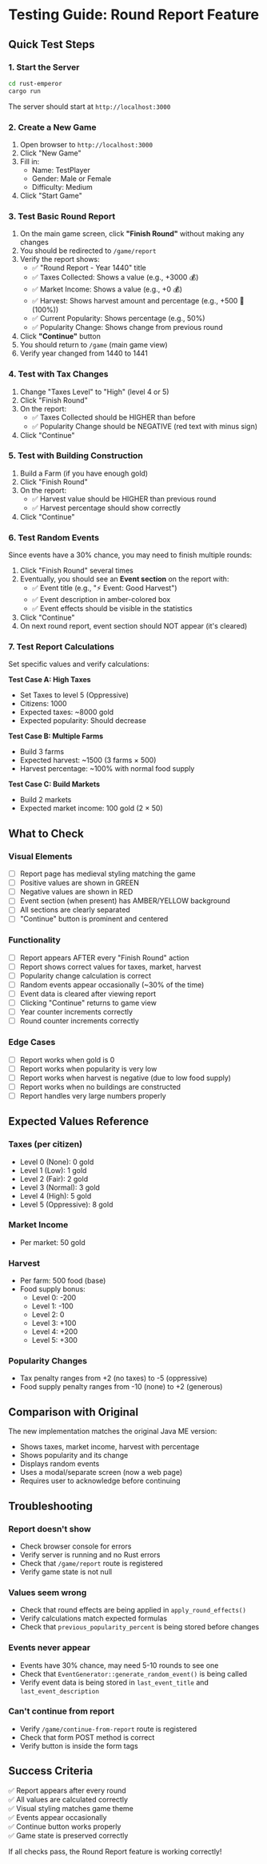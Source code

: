 # Testing Guide: Round Report Feature

## Quick Test Steps

### 1. Start the Server
```bash
cd rust-emperor
cargo run
```

The server should start at `http://localhost:3000`

### 2. Create a New Game
1. Open browser to `http://localhost:3000`
2. Click "New Game"
3. Fill in:
   - Name: TestPlayer
   - Gender: Male or Female
   - Difficulty: Medium
4. Click "Start Game"

### 3. Test Basic Round Report
1. On the main game screen, click **"Finish Round"** without making any changes
2. You should be redirected to `/game/report`
3. Verify the report shows:
   - ✅ "Round Report - Year 1440" title
   - ✅ Taxes Collected: Shows a value (e.g., +3000 💰)
   - ✅ Market Income: Shows a value (e.g., +0 💰)
   - ✅ Harvest: Shows harvest amount and percentage (e.g., +500 🌾 (100%))
   - ✅ Current Popularity: Shows percentage (e.g., 50%)
   - ✅ Popularity Change: Shows change from previous round
4. Click **"Continue"** button
5. You should return to `/game` (main game view)
6. Verify year changed from 1440 to 1441

### 4. Test with Tax Changes
1. Change "Taxes Level" to "High" (level 4 or 5)
2. Click "Finish Round"
3. On the report:
   - ✅ Taxes Collected should be HIGHER than before
   - ✅ Popularity Change should be NEGATIVE (red text with minus sign)
4. Click "Continue"

### 5. Test with Building Construction
1. Build a Farm (if you have enough gold)
2. Click "Finish Round"
3. On the report:
   - ✅ Harvest value should be HIGHER than previous round
   - ✅ Harvest percentage should show correctly
4. Click "Continue"

### 6. Test Random Events
Since events have a 30% chance, you may need to finish multiple rounds:
1. Click "Finish Round" several times
2. Eventually, you should see an **Event section** on the report with:
   - ✅ Event title (e.g., "⚡ Event: Good Harvest")
   - ✅ Event description in amber-colored box
   - ✅ Event effects should be visible in the statistics
3. Click "Continue"
4. On next round report, event section should NOT appear (it's cleared)

### 7. Test Report Calculations
Set specific values and verify calculations:

**Test Case A: High Taxes**
- Set Taxes to level 5 (Oppressive)
- Citizens: 1000
- Expected taxes: ~8000 gold
- Expected popularity: Should decrease

**Test Case B: Multiple Farms**
- Build 3 farms
- Expected harvest: ~1500 (3 farms × 500)
- Harvest percentage: ~100% with normal food supply

**Test Case C: Build Markets**
- Build 2 markets
- Expected market income: 100 gold (2 × 50)

## What to Check

### Visual Elements
- [ ] Report page has medieval styling matching the game
- [ ] Positive values are shown in GREEN
- [ ] Negative values are shown in RED
- [ ] Event section (when present) has AMBER/YELLOW background
- [ ] All sections are clearly separated
- [ ] "Continue" button is prominent and centered

### Functionality
- [ ] Report appears AFTER every "Finish Round" action
- [ ] Report shows correct values for taxes, market, harvest
- [ ] Popularity change calculation is correct
- [ ] Random events appear occasionally (~30% of the time)
- [ ] Event data is cleared after viewing report
- [ ] Clicking "Continue" returns to game view
- [ ] Year counter increments correctly
- [ ] Round counter increments correctly

### Edge Cases
- [ ] Report works when gold is 0
- [ ] Report works when popularity is very low
- [ ] Report works when harvest is negative (due to low food supply)
- [ ] Report works when no buildings are constructed
- [ ] Report handles very large numbers properly

## Expected Values Reference

### Taxes (per citizen)
- Level 0 (None): 0 gold
- Level 1 (Low): 1 gold
- Level 2 (Fair): 2 gold
- Level 3 (Normal): 3 gold
- Level 4 (High): 5 gold
- Level 5 (Oppressive): 8 gold

### Market Income
- Per market: 50 gold

### Harvest
- Per farm: 500 food (base)
- Food supply bonus:
  - Level 0: -200
  - Level 1: -100
  - Level 2: 0
  - Level 3: +100
  - Level 4: +200
  - Level 5: +300

### Popularity Changes
- Tax penalty ranges from +2 (no taxes) to -5 (oppressive)
- Food supply penalty ranges from -10 (none) to +2 (generous)

## Comparison with Original

The new implementation matches the original Java ME version:
- Shows taxes, market income, harvest with percentage
- Shows popularity and its change
- Displays random events
- Uses a modal/separate screen (now a web page)
- Requires user to acknowledge before continuing

## Troubleshooting

### Report doesn't show
- Check browser console for errors
- Verify server is running and no Rust errors
- Check that `/game/report` route is registered
- Verify game state is not null

### Values seem wrong
- Check that round effects are being applied in `apply_round_effects()`
- Verify calculations match expected formulas
- Check that `previous_popularity_percent` is being stored before changes

### Events never appear
- Events have 30% chance, may need 5-10 rounds to see one
- Check that `EventGenerator::generate_random_event()` is being called
- Verify event data is being stored in `last_event_title` and `last_event_description`

### Can't continue from report
- Verify `/game/continue-from-report` route is registered
- Check that form POST method is correct
- Verify button is inside the form tags

## Success Criteria
✅ Report appears after every round  
✅ All values are calculated correctly  
✅ Visual styling matches game theme  
✅ Events appear occasionally  
✅ Continue button works properly  
✅ Game state is preserved correctly  

If all checks pass, the Round Report feature is working correctly!